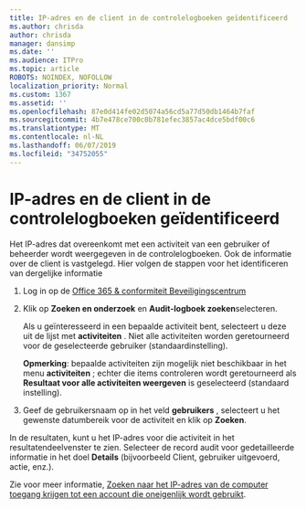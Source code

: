 ```yaml
---
title: IP-adres en de client in de controlelogboeken geïdentificeerd
ms.author: chrisda
author: chrisda
manager: dansimp
ms.date: ''
ms.audience: ITPro
ms.topic: article
ROBOTS: NOINDEX, NOFOLLOW
localization_priority: Normal
ms.custom: 1367
ms.assetid: ''
ms.openlocfilehash: 87e0d414fe02d5074a56cd5a77d50db1464b7faf
ms.sourcegitcommit: 4b7e478ce700c0b781efec3857ac4dce5bdf00c6
ms.translationtype: MT
ms.contentlocale: nl-NL
ms.lasthandoff: 06/07/2019
ms.locfileid: "34752055"
---
```

# <a name="identify-ip-address-and-client-in-audit-logs"></a>IP-adres en de client in de controlelogboeken geïdentificeerd

Het IP-adres dat overeenkomt met een activiteit van een gebruiker of beheerder wordt weergegeven in de controlelogboeken. Ook de informatie over de client is vastgelegd. Hier volgen de stappen voor het identificeren van dergelijke informatie

1. Log in op de [Office 365 & conformiteit Beveiligingscentrum](https://protection.office.com/)

2. Klik op **Zoeken en onderzoek** en **Audit-logboek zoeken**selecteren.

   Als u geïnteresseerd in een bepaalde activiteit bent, selecteert u deze uit de lijst met **activiteiten** . Niet alle activiteiten worden geretourneerd voor de geselecteerde gebruiker (standaardinstelling).

   **Opmerking**: bepaalde activiteiten zijn mogelijk niet beschikbaar in het menu **activiteiten** ; echter die items controleren wordt geretourneerd als **Resultaat voor alle activiteiten weergeven** is geselecteerd (standaard instelling).

3. Geef de gebruikersnaam op in het veld **gebruikers** , selecteert u het gewenste datumbereik voor de activiteit en klik op **Zoeken**.

In de resultaten, kunt u het IP-adres voor die activiteit in het resultatendeelvenster te zien. Selecteer de record audit voor gedetailleerde informatie in het doel **Details** (bijvoorbeeld Client, gebruiker uitgevoerd, actie, enz.).

Zie voor meer informatie, [Zoeken naar het IP-adres van de computer toegang krijgen tot een account die oneigenlijk wordt gebruikt](https://docs.microsoft.com/office365/securitycompliance/auditing-troubleshooting-scenarios#finding-the-ip-address-of-the-computer-used-to-access-a-compromised-account).
